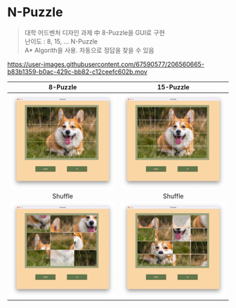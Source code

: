 # N-Puzzle

> 대학 어드벤처 디자인 과제 中 8-Puzzle을 GUI로 구현   
> 난이도 : 8, 15, ... N-Puzzle   
> A* Algorith을 사용. 자동으로 정답을 찾을 수 있음 

https://user-images.githubusercontent.com/67590577/206560665-b83b1359-b0ac-429c-bb82-c12ceefc602b.mov


8-Puzzle             |  15-Puzzle
:-------------------------:|:-------------------------:
<img src="../images/md1.png">  |  <img src="../images/md3.png">
Shuffle | Shuffle
<img  src="../images/md2.png"> | <img src="../images/md4.png">


